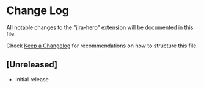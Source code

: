# Change Log

All notable changes to the "jira-hero" extension will be documented in this file.

Check [Keep a Changelog](http://keepachangelog.com/) for recommendations on how to structure this file.

## [Unreleased]

- Initial release
